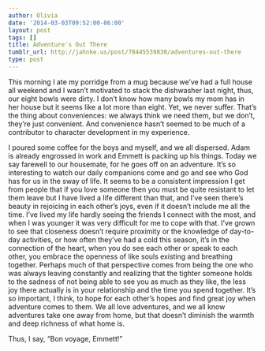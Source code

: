 ```yaml
---
author: Olivia
date: '2014-03-03T09:52:00-06:00'
layout: post
tags: []
title: Adventure's Out There
tumblr_url: http://jahnke.us/post/78445539830/adventures-out-there
type: post
---
```


This morning I ate my porridge from a mug because we’ve had a full house all weekend and I wasn’t motivated to stack the dishwasher last night, thus, our eight bowls were dirty. I don’t know how many bowls my mom has in her house but it seems like a lot more than eight. Yet, we never suffer. That’s the thing about conveniences: we always think we need them, but we don’t, they’re just convenient. And convenience hasn’t seemed to be much of a contributor to character development in my experience.

I poured some coffee for the boys and myself, and we all dispersed. Adam is already engrossed in work and Emmett is packing up his things. Today we say farewell to our housemate, for he goes off on an adventure. It’s so interesting to watch our daily companions come and go and see who God has for us in the sway of life. It seems to be a consistent impression I get from people that if you love someone then you must be quite resistant to let them leave but I have lived a life different than that, and I’ve seen there’s beauty in rejoicing in each other’s joys, even if it doesn’t include me all the time. I’ve lived my life hardly seeing the friends I connect with the most, and when I was younger it was very difficult for me to cope with that. I’ve grown to see that closeness doesn’t require proximity or the knowledge of day-to-day activities, or how often they’ve had a cold this season, it’s in the connection of the heart, when you do see each other or speak to each other, you embrace the openness of like souls existing and breathing together. Perhaps much of that perspective comes from being the one who was always leaving constantly and realizing that the tighter someone holds to the sadness of not being able to see you as much as they like, the less joy there actually is in your relationship and the time you spend together. It’s so important, I think, to hope for each other’s hopes and find great joy when adventure comes to them. We all love adventures, and we all know adventures take one away from home, but that doesn’t diminish the warmth and deep richness of what home is.

Thus, I say, “Bon voyage, Emmett!”

